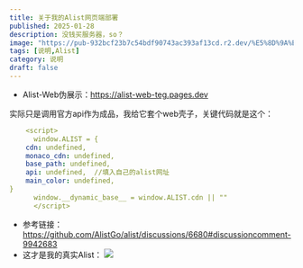 ```yaml
---
title: 关于我的Alist网页端部署
published: 2025-01-28
description: 没钱买服务器，so？
image: "https://pub-932bcf23b7c54bdf90743ac393af13cd.r2.dev/%E5%8D%9A%E5%AE%A2%E5%B8%96%E5%AD%90%E5%9B%BE%E7%89%87/PixPin_2025-01-29_03-46-00.png"
tags: [说明,Alist]
category: 说明
draft: false
---
```


- Alist-Web伪展示：https://alist-web-teg.pages.dev

实际只是调用官方api作为成品，我给它套个web壳子，关键代码就是这个：
```yaml
    <script>
      window.ALIST = {
    cdn: undefined,
    monaco_cdn: undefined,
    base_path: undefined,
    api: undefined,  //填入自己的alist网址
    main_color: undefined,
}
      window.__dynamic_base__ = window.ALIST.cdn || ""
      </script>
```
- 参考链接：https://github.com/AlistGo/alist/discussions/6680#discussioncomment-9942683
- 这才是我的真实Alist：
![](https://pub-932bcf23b7c54bdf90743ac393af13cd.r2.dev/%E5%8D%9A%E5%AE%A2%E5%B8%96%E5%AD%90%E5%9B%BE%E7%89%87/screencapture-192-168-135-213-5244-2025-01-29-03_37_22.png)
